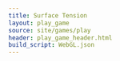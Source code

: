 ```yaml
---
title: Surface Tension
layout: play_game
source: site/games/play
header: play_game_header.html
build_script: WebGL.json
---
```

